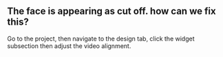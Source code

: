 ## The face is appearing as cut off. how can we fix this?

Go to the project, then navigate to the design tab, click the widget subsection then adjust the video alignment. 
